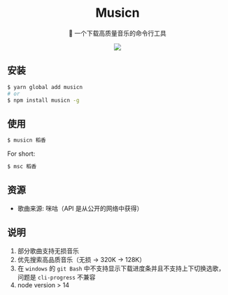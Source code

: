 <div align="center">

# Musicn

🎵 一个下载高质量音乐的命令行工具

![](https://cdn.jsdelivr.net/gh/miqilin21/static@master/img/20211015144020.gif)

</div>

## 安装

```bash
$ yarn global add musicn
# or
$ npm install musicn -g
```

## 使用

```bash
$ musicn 稻香
```

For short:

```bash
$ msc 稻香
```

## 资源

- 歌曲来源: 咪咕（API 是从公开的网络中获得）

## 说明

1. 部分歌曲支持无损音乐
2. 优先搜索高品质音乐（无损 -> 320K -> 128K）
3. 在 `windows` 的 `git Bash` 中不支持显示下载进度条并且不支持上下切换选歌，问题是 `cli-progress` 不兼容
4. node version > 14